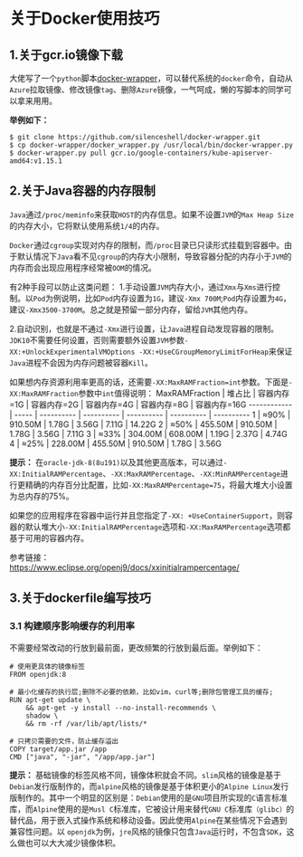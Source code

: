 # 关于Docker使用技巧

## 1.关于gcr.io镜像下载
大佬写了一个`python`脚本[docker-wrapper](https://github.com/silenceshell/docker_wrapper)，可以替代系统的`docker`命令，自动从`Azure`拉取镜像、修改镜像`tag`、删除`Azure`镜像，一气呵成，懒的写脚本的同学可以拿来用用。

**举例如下：**  
```shell
$ git clone https://github.com/silenceshell/docker-wrapper.git
$ cp docker-wrapper/docker_wrapper.py /usr/local/bin/docker-wrapper.py
$ docker-wrapper.py pull gcr.io/google-containers/kube-apiserver-amd64:v1.15.1
```

## 2.关于Java容器的内存限制

`Java`通过`/proc/meminfo`来获取`HOST`的内存信息。如果不设置`JVM`的`Max Heap Size`的内存大小，它将默认使用系统`1/4`的内存。

`Docker`通过`cgroup`实现对内存的限制，而`/proc`目录已只读形式挂载到容器中。由于默认情况下`Java`看不见`cgroup`的内存大小限制，导致容器分配的内存小于`JVM`的内存而会出现应用程序经常被`OOM`的情况。

有2种手段可以防止这类问题：
1.手动设置`JVM`内存大小，通过`Xmx`与`Xms`进行控制。以`Pod`为例说明，比如`Pod`内存设置为`1G`，建议`-Xmx 700M`;`Pod`内存设置为`4G`，建议`-Xmx3500-3700M`。总之就是预留一部分内存，留给`JVM`其他内存。

2.自动识别，也就是不通过`-Xmx`进行设置，让`Java`进程自动发现容器的限制。`JDK10`不需要任何设置，否则需要额外设置`JVM`参数`-XX:+UnlockExperimentalVMOptions -XX:+UseCGroupMemoryLimitForHeap`来保证`Java`进程不会因为内存问题被容器`Kill`。

如果想内存资源利用率更高的话，还需要`-XX:MaxRAMFraction=int`参数。下面是`-XX:MaxRAMFraction`参数中`int`值得说明：
MaxRAMFraction | 堆占比 | 容器内存=1G | 容器内存=2G | 容器内存=4G | 容器内存=8G | 容器内存=16G
------------   | ----- | ---------- | ---------- | ---------- | ---------- | ---------- 
1              |  ≈90% |    910.50M |   1.78G    |    3.56G   |    7.11G   |   14.22G
2              |  ≈50% |    455.50M |  910.50M   |    1.78G   |    3.56G   |   7.11G
3              |  ≈33% |    304.00M |  608.00M   |    1.19G   |    2.37G   |   4.74G
4              |  ≈25% |    228.00M |  455.50M   |    910.50M |    1.78G   |   3.56G

**提示：** 在`oracle-jdk-8(8u191)`以及其他更高版本，可以通过`-XX:InitialRAMPercentage`、`-XX:MaxRAMPercentage`、`-XX:MinRAMPercentage`进行更精确的内存百分比配置，比如`-XX:MaxRAMPercentage=75`，将最大堆大小设置为总内存的75%。

如果您的应用程序在容器中运行并且您指定了`-XX: +UseContainerSupport`，则容器的默认堆大小`-XX:InitialRAMPercentage`选项和`-XX:MaxRAMPercentage`选项都基于可用的容器内存。

参考链接：  
https://www.eclipse.org/openj9/docs/xxinitialrampercentage/

## 3.关于dockerfile编写技巧

### 3.1 构建顺序影响缓存的利用率

不需要经常改动的行放到最前面，更改频繁的行放到最后面。举例如下：
```shell
# 使用更具体的镜像标签
FROM openjdk:8

# 最小化缓存的执行层;删除不必要的依赖，比如vim，curl等;删除包管理工具的缓存;
RUN apt-get update \
    && apt-get -y install --no-install-recommends \
    shadow \
    && rm -rf /var/lib/apt/lists/*

# 只拷贝需要的文件，防止缓存溢出
COPY target/app.jar /app
CMD ["java", "-jar", "/app/app.jar"]
```

**提示：** 基础镜像的标签风格不同，镜像体积就会不同。`slim`风格的镜像是基于`Debian`发行版制作的，而`alpine`风格的镜像是基于体积更小的`Alpine Linux`发行版制作的。其中一个明显的区别是：`Debian`使用的是`GNU`项目所实现的`C`语言标准库，而`Alpine`使用的是`Musl C`标准库，它被设计用来替代`GNU C`标准库`（glibc）`的替代品，用于嵌入式操作系统和移动设备。因此使用`Alpine`在某些情况下会遇到兼容性问题。以 `openjdk`为例，`jre`风格的镜像只包含`Java`运行时，不包含`SDK`，这么做也可以大大减少镜像体积。